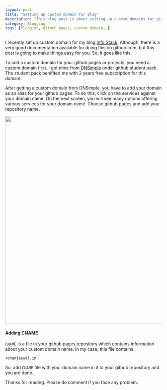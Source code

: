 ```yaml
---
layout: post
title: "Setting up custom domain for Blog"
description: "This blog post is about setting up custom domains for github pages"
category: Blogging 
tags: [blogging, github pages, custom domain, ]
---
```


I recently set up custom domain for my blog <a href="https://rohanjaswal.in">Info Stack</a>. Although, there is a very good documentation available for doing this on github.com, but this post is going to make things easy for you. So, it goes like this.

To add a custom domain for your github pages or projects, you need a custom domain first. I got mine from <a href="https://dnsimple.com">DNSimple</a> under github student pack. The student pack benifited me with 2 years free subscription for this domain.

After getting a custom domain from DNSimple, you have to add your domain as an alias for your github pages. To do this, click on the services against your domain name. On the next screen, you will see many options offering various services for your domain name. Choose github pages and add your repository name.
<p>
    <img src="/assets/media/domain_services.png" width="670px">
</p>

#### Adding CNAME
`CNAME` is a file in your github pages repository which contains information about your custom domain name. In my case, this file contains

    rohanjaswal.in

So, add `CNAME` file with your domain name in it to your github repository and you are done.

Thanks for reading. Please do comment if you face any problem.
